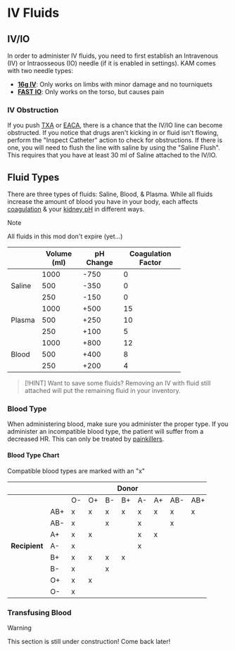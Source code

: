 # IV Fluids

## IV/IO

In order to administer IV fluids, you need to first establish an Intravenous (IV) or Intraosseous (IO) needle (if it is enabled in settings). KAM comes with two needle types:

- **[16g IV](/Equipment/16g%20IV.md)**: Only works on limbs with minor damage and no tourniquets
- **[FAST IO](/Equipment/FAST%20IO.md)**: Only works on the torso, but causes pain

### IV Obstruction

If you push [TXA](/Pharmacy/IV-Medication.md#txa) or [EACA](/Pharmacy/IV-Medication.md#eaca), there is a chance that the IV/IO line can become obstructed. If you notice that drugs aren't kicking in or fluid isn't flowing, perform the "Inspect Catheter" action to check for obstructions. If there is one, you will need to flush the line with saline by using the "Saline Flush". This requires that you have at least 30 ml of Saline attached to the IV/IO.

## Fluid Types

There are three types of fluids: Saline, Blood, & Plasma. While all fluids increase the amount of blood you have in your body, each affects [coagulation](/Hemorrhaging/Blood-Loss.md#coagulation) & your [kidney pH](/Nephrology/Kidney-Function.md#kidney-ph) in different ways.

>[!NOTE]
>All fluids in this mod don't expire (yet...)

<table style="undefined;table-layout: fixed; width: 394px">
<colgroup>
<col style="width: 69px">
<col style="width: 94px">
<col style="width: 94px">
<col style="width: 140px">
</colgroup>
<thead>
  <tr>
    <th></th>
    <th>Volume (ml)</th>
    <th>pH Change</th>
    <th>Coagulation Factor</th>
  </tr>
</thead>
<tbody>
  <tr>
    <td rowspan="3">Saline</td>
    <td>1000</td>
    <td>-750<br></td>
    <td>0</td>
  </tr>
  <tr>
    <td>500</td>
    <td>-350</td>
    <td>0</td>
  </tr>
  <tr>
    <td>250</td>
    <td>-150</td>
    <td>0</td>
  </tr>
  <tr>
    <td rowspan="3">Plasma</td>
    <td>1000</td>
    <td>+500</td>
    <td>15</td>
  </tr>
  <tr>
    <td>500</td>
    <td>+250</td>
    <td>10</td>
  </tr>
  <tr>
    <td>250</td>
    <td>+100</td>
    <td>5</td>
  </tr>
  <tr>
    <td rowspan="3">Blood</td>
    <td>1000</td>
    <td>+800</td>
    <td>12</td>
  </tr>
  <tr>
    <td>500</td>
    <td>+400</td>
    <td>8</td>
  </tr>
  <tr>
    <td>250</td>
    <td>+200</td>
    <td>4</td>
  </tr>
</tbody>
</table>

>[!HINT]
>Want to save some fluids? Removing an IV with fluid still attached will put the remaining fluid in your inventory. 


### Blood Type

When administering blood, make sure you administer the proper type. If you administer an incompatible blood type, the patient will suffer from a decreased HR. This can only be treated by [painkillers](/Pharmacy/Oral-Medication.md#pain-killers).

#### Blood Type Chart

Compatible blood types are marked with an "x"

<table style="undefined;table-layout: fixed; width: 453px">
<colgroup>
<col style="width: 80px">
<col style="width: 40px">
<col style="width: 40px">
<col style="width: 40px">
<col style="width: 40px">
<col style="width: 40px">
<col style="width: 40px">
<col style="width: 40px">
<col style="width: 40px">
<col style="width: 40px">
</colgroup>
<thead>
  <tr>
    <th></th>
    <th colspan="9">Donor</th>
  </tr>
</thead>
<tbody>
  <tr>
    <td rowspan="9"><b>Recipient</b></td>
    <td></td>
    <td>O-</td>
    <td>O+</td>
    <td>B-</td>
    <td>B+</td>
    <td>A-</td>
    <td>A+</td>
    <td>AB-</td>
    <td>AB+</td>
  </tr>
  <tr>
    <td>AB+</td>
    <td>x</td>
    <td>x</td>
    <td>x</td>
    <td>x</td>
    <td>x</td>
    <td>x</td>
    <td>x</td>
    <td>x</td>
  </tr>
  <tr>
    <td>AB-</td>
    <td>x</td>
    <td></td>
    <td>x</td>
    <td></td>
    <td>x</td>
    <td></td>
    <td>x</td>
    <td></td>
  </tr>
  <tr>
    <td>A+</td>
    <td>x</td>
    <td>x</td>
    <td></td>
    <td></td>
    <td>x</td>
    <td>x</td>
    <td></td>
    <td></td>
  </tr>
  <tr>
    <td>A-</td>
    <td>x</td>
    <td></td>
    <td></td>
    <td></td>
    <td>x</td>
    <td></td>
    <td></td>
    <td></td>
  </tr>
  <tr>
    <td>B+</td>
    <td>x</td>
    <td>x</td>
    <td>x</td>
    <td>x</td>
    <td></td>
    <td></td>
    <td></td>
    <td></td>
  </tr>
  <tr>
    <td>B-</td>
    <td>x</td>
    <td></td>
    <td>x</td>
    <td></td>
    <td></td>
    <td></td>
    <td></td>
    <td></td>
  </tr>
  <tr>
    <td>O+</td>
    <td>x</td>
    <td>x</td>
    <td></td>
    <td></td>
    <td></td>
    <td></td>
    <td></td>
    <td></td>
  </tr>
  <tr>
    <td>O-</td>
    <td>x</td>
    <td></td>
    <td></td>
    <td></td>
    <td></td>
    <td></td>
    <td></td>
    <td></td>
  </tr>
</tbody>
</table>

### Transfusing Blood

>[!WARNING]
>This section is still under construction! Come back later!

